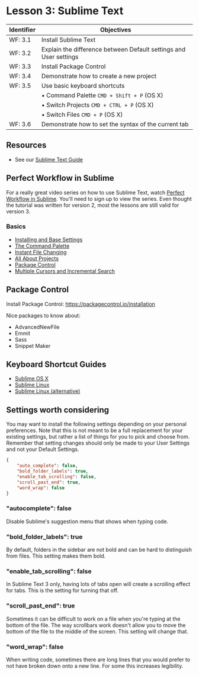 # Lesson 3: Sublime Text

Identifier   | Objectives
-------------|------------
WF: 3.1      | Install Sublime Text 
WF: 3.2      | Explain the difference between Default settings and User settings
WF: 3.3      | Install Package Control
WF: 3.4      | Demonstrate how to create a new project
WF: 3.5      | Use basic keyboard shortcuts
             | &bull; Command Palette `CMD + Shift + P` (OS X)
             | &bull; Switch Projects `CMD + CTRL + P` (OS X)
             | &bull; Switch Files `CMD + P` (OS X)
WF: 3.6      | Demonstrate how to set the syntax of the current tab

## Resources
- See our [Sublime Text Guide](Guide.md)

## Perfect Workflow in Sublime

For a really great video series on how to use Sublime Text, watch [Perfect Workflow in Sublime](http://code.tutsplus.com/articles/perfect-workflow-in-sublime-text-free-course--net-27293). You'll need to sign up to view the series. Even thought the tutorial was written for version 2, most the lessons are still valid for version 3.

### Basics
- [Installing and Base Settings](https://code.tutsplus.com/courses/perfect-workflow-in-sublime-text-2/lessons/installation-and-base-settings)
- [The Command Palette](https://code.tutsplus.com/courses/perfect-workflow-in-sublime-text-2/lessons/the-command-palette)
- [Instant File Changing](https://code.tutsplus.com/courses/perfect-workflow-in-sublime-text-2/lessons/instant-file-changing)
- [All About Projects](https://code.tutsplus.com/courses/perfect-workflow-in-sublime-text-2/lessons/all-about-projects)
- [Package Control](https://code.tutsplus.com/courses/perfect-workflow-in-sublime-text-2/lessons/package-control)
- [Multiple Cursors and Incremental Search](https://code.tutsplus.com/courses/perfect-workflow-in-sublime-text-2/lessons/multiple-cursors-and-incremental-search)


## Package Control

Install Package Control: https://packagecontrol.io/installation

Nice packages to know about:

- AdvancedNewFile
- Emmit
- Sass
- Snippet Maker


## Keyboard Shortcut Guides

- [Sublime OS X](http://sublime-text-unofficial-documentation.readthedocs.org/en/latest/reference/keyboard_shortcuts_osx.html)
- [Sublime Linux](http://sublime-text-unofficial-documentation.readthedocs.org/en/latest/reference/keyboard_shortcuts_win.html)
- [Sublime Linux (alternative)](https://gist.github.com/Belgand/2856947)

## Settings worth considering

You may want to install the following settings depending on your personal preferences. Note that this is not meant to be a full replacement for your existing settings, but rather a list of things for you to pick and choose from. Remember that setting changes should only be made to your User Settings and not your Default Settings.

```json
{
    "auto_complete": false,
    "bold_folder_labels": true,
    "enable_tab_scrolling": false,
    "scroll_past_end": true,
    "word_wrap": false
}
```

### "autocomplete": false
Disable Sublime's suggestion menu that shows when typing code.

### "bold_folder_labels": true 
By default, folders in the sidebar are not bold and can be hard to distinguish from files. This setting makes them bold.

### "enable_tab_scrolling": false
In Sublime Text 3 only, having lots of tabs open will create a scrolling effect for tabs. This is the setting for turning that off.

### "scroll_past_end": true
Sometimes it can be difficult to work on a file when you're typing at the bottom of the file. The way scrollbars work doesn't allow you to move the bottom of the file to the middle of the screen. This setting will change that.

### "word_wrap": false
When writing code, sometimes there are long lines that you would prefer to not have broken down onto a new line. For some this increases legibility.